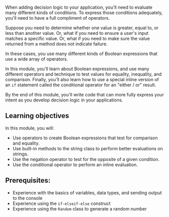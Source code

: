 When adding decision logic to your application, you'll need to evaluate many different kinds of conditions.  To express those conditions adequately, you'll need to have a full compliment of operators.

Suppose you need to determine whether one value is greater, equal to, or less than another value.  Or, what if you need to ensure a user's input matches a specific value.  Or, what if you need to make sure the value returned from a method does not indicate failure.

In these cases, you use many different kinds of Boolean expressions that use a wide array of operators.

In this module, you'll learn about Boolean expressions, and use many different operators and technique to test values for equality, inequality, and comparison.  Finally, you'll also learn how to use a special inline version of an `if` statement called the conditional operator for an "either / or" result.

By the end of this module, you'll write code that can more fully express your intent as you develop decision logic in your applications.

## Learning objectives

In this module, you will:

- Use operators to create Boolean expressions that test for comparison and equality.
- Use built-in methods to the string class to perform better evaluations on strings.
- Use the negation operator to test for the opposite of a given condition.
- Use the conditional operator to perform an inline evaluation.

## Prerequisites:

- Experience with the basics of variables, data types, and sending output to the console
- Experience using the `if-elseif-else` construct
- Experience using the `Random` class to generate a random number